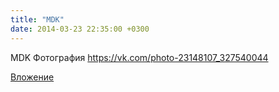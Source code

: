 ```yaml
---
title: "MDK"
date: 2014-03-23 22:35:00 +0300
---
```


MDK
Фотография
https://vk.com/photo-23148107_327540044

[Вложение](https://vk.com/photo-23148107_327540044)
